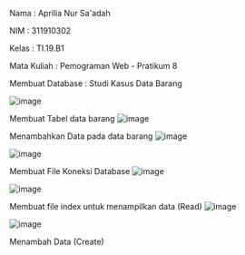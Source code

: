Nama    : Aprilia Nur Sa'adah<p>
NIM     : 311910302<p>
Kelas   : TI.19.B1<p>
Mata Kuliah   : Pemograman Web - Pratikum 8<p>
  
Membuat Database : Studi Kasus Data Barang<p>
![image](https://user-images.githubusercontent.com/54062259/120135852-53188500-c1fb-11eb-953e-685b854bf38d.png)

Membuat Tabel data barang
![image](https://user-images.githubusercontent.com/54062259/120136033-b4d8ef00-c1fb-11eb-954a-a0a8740f0907.png)

Menambahkan Data pada data barang
![image](https://user-images.githubusercontent.com/54062259/120136353-595b3100-c1fc-11eb-9b58-5e9b6b403ff7.png)

![image](https://user-images.githubusercontent.com/54062259/120136473-6c6e0100-c1fc-11eb-9eb3-77a2c1efc495.png)

Membuat File Koneksi Database
![image](https://user-images.githubusercontent.com/54062259/120136961-83f9b980-c1fd-11eb-8fbb-6755be148f06.png)

![image](https://user-images.githubusercontent.com/54062259/120136972-878d4080-c1fd-11eb-97e9-01ce9e193931.png)

Membuat file index untuk menampilkan data (Read)
![image](https://user-images.githubusercontent.com/54062259/120138630-0f287e80-c201-11eb-82ab-502c3e6bd316.png)

![image](https://user-images.githubusercontent.com/54062259/120138637-13ed3280-c201-11eb-909e-c0847ef3c68a.png)

Menambah Data (Create)
